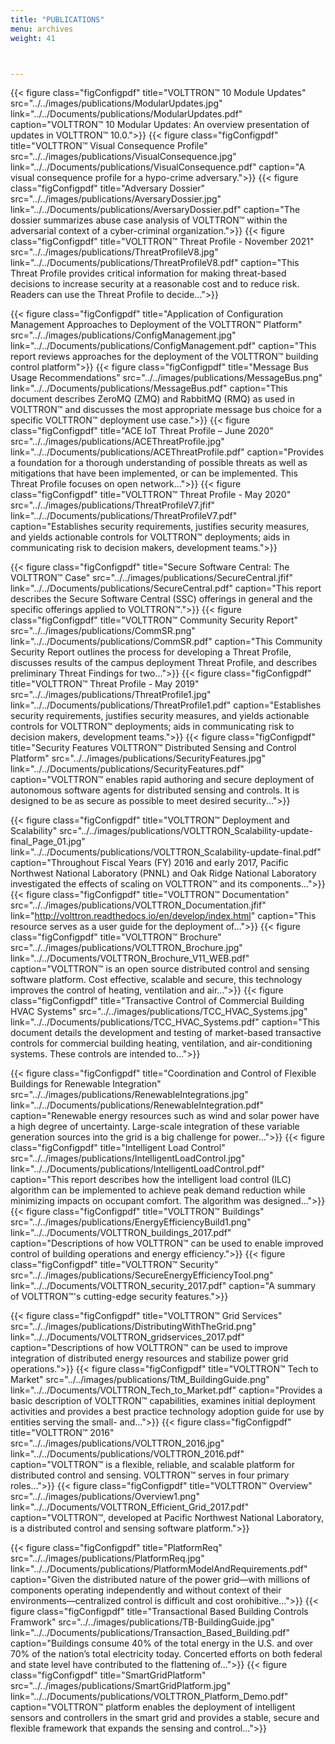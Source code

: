 ```yaml
---
title: "PUBLICATIONS"
menu: archives
weight: 41



---
```

{{< figure class="figConfigpdf" title="VOLTTRON™ 10 Module Updates" src="../../images/publications/ModularUpdates.jpg" link="../../Documents/publications/ModularUpdates.pdf" caption="VOLTTRON™ 10 Modular Updates: An overview presentation of updates in VOLTTRON™ 10.0.">}}
{{< figure class="figConfigpdf" title="VOLTTRON™ Visual Consequence Profile" src="../../images/publications/VisualConsequence.jpg" link="../../Documents/publications/VisualConsequence.pdf" caption="A visual consequence profile for a hypo-crime adversary.">}}
{{< figure class="figConfigpdf" title="Adversary Dossier" src="../../images/publications/AversaryDossier.jpg" link="../../Documents/publications/AversaryDossier.pdf" caption="The dossier summarizes abuse case analysis of VOLTTRON™  within the adversarial context of a cyber-criminal organization.">}}
{{< figure class="figConfigpdf" title="VOLTTRON™ Threat Profile - November 2021" src="../../images/publications/ThreatProfileV8.jpg" link="../../Documents/publications/ThreatProfileV8.pdf" caption="This Threat Profile provides critical information for making threat-based decisions to increase security at a reasonable cost and to reduce risk.  Readers can use the Threat Profile to decide...">}}

{{< figure class="figConfigpdf" title="Application of Configuration Management Approaches to Deployment of the VOLTTRON™ Platform" src="../../images/publications/ConfigManagement.jpg" link="../../Documents/publications/ConfigManagement.pdf" caption="This report reviews approaches for the deployment of the VOLTTRON™ building control platform">}}
{{< figure class="figConfigpdf" title="Message Bus Usage Recommendations" src="../../images/publications/MessageBus.png" link="../../Documents/publications/MessageBus.pdf" caption="This document describes ZeroMQ (ZMQ) and RabbitMQ (RMQ) as used in VOLTTRON™ and discusses the most appropriate message bus choice for a specific VOLTTRON™ deployment use case.">}}
{{< figure class="figConfigpdf" title="ACE IoT Threat Profile – June 2020" src="../../images/publications/ACEThreatProfile.jpg" link="../../Documents/publications/ACEThreatProfile.pdf" caption="Provides a foundation for a thorough understanding of possible threats as well as mitigations that have been implemented, or can be implemented.  This Threat Profile focuses on open network...">}}
{{< figure class="figConfigpdf" title="VOLTTRON™ Threat Profile - May 2020" src="../../images/publications/ThreatProfileV7.jfif" link="../../Documents/publications/ThreatProfileV7.pdf" caption="Establishes security requirements, justifies security measures, and yields actionable controls for VOLTTRON™ deployments; aids in communicating risk to decision makers, development teams.">}}

{{< figure class="figConfigpdf" title="Secure Software Central: The VOLTTRON™ Case" src="../../images/publications/SecureCentral.jfif" link="../../Documents/publications/SecureCentral.pdf" caption="This report describes the Secure Software Central (SSC) offerings in general and the specific offerings applied to VOLTTRON™.">}}
{{< figure class="figConfigpdf" title="VOLTTRON™ Community Security Report" src="../../images/publications/CommSR.png" link="../../Documents/publications/CommSR.pdf" caption="This Community Security Report outlines the process for developing a Threat Profile, discusses results of the campus deployment Threat Profile, and describes preliminary Threat Findings for two...">}}
{{< figure class="figConfigpdf" title="VOLTTRON™ Threat Profile - May 2019" src="../../images/publications/ThreatProfile1.jpg" link="../../Documents/publications/ThreatProfile1.pdf" caption="Establishes security requirements, justifies security measures, and yields actionable controls for VOLTTRON™ deployments; aids in communicating risk to decision makers, development teams.">}}
{{< figure class="figConfigpdf" title="Security Features VOLTTRON™ Distributed Sensing and Control Platform" src="../../images/publications/SecurityFeatures.jpg" link="../../Documents/publications/SecurityFeatures.pdf" caption="VOLTTRON™ enables rapid authoring and secure deployment of autonomous software agents for distributed sensing and controls. It is designed to be as secure as possible to meet desired security...">}}

{{< figure class="figConfigpdf" title="VOLTTRON™ Deployment and Scalability" src="../../images/publications/VOLTTRON_Scalability-update-final_Page_01.jpg" link="../../Documents/publications/VOLTTRON_Scalability-update-final.pdf" caption="Throughout Fiscal Years (FY) 2016 and early 2017, Pacific Northwest National Laboratory (PNNL) and Oak Ridge National Laboratory investigated the effects of scaling on VOLTTRON™ and its components...">}}
{{< figure class="figConfigpdf" title="VOLTTRON™ Documentation" src="../../images/publications/VOLTTRON_Documentation.jfif" link="http://volttron.readthedocs.io/en/develop/index.html" caption="This resource serves as a user guide for the deployment of...">}}
{{< figure class="figConfigpdf" title="VOLTTRON™ Brochure" src="../../images/publications/VOLTTRON_Brochure.jpg" link="../../Documents/VOLTTRON_Brochure_V11_WEB.pdf" caption="VOLTTRON™ is an open source distributed control and sensing software platform. Cost effective, scalable and secure, this technology improves the control of heating, ventilation and air...">}}
{{< figure class="figConfigpdf" title="Transactive Control of Commercial Building HVAC Systems" src="../../images/publications/TCC_HVAC_Systems.jpg" link="../../Documents/publications/TCC_HVAC_Systems.pdf" caption="This document details the development and testing of market-based transactive controls for commercial building heating, ventilation, and air-conditioning systems. These controls are intended to...">}}

{{< figure class="figConfigpdf" title="Coordination and Control of Flexible Buildings for Renewable Integration" src="../../images/publications/RenewableIntegrations.jpg" link="../../Documents/publications/RenewableIntegration.pdf" caption="Renewable energy resources such as wind and solar power have a high degree of uncertainty. Large-scale integration of these variable generation sources into the grid is a big challenge for power...">}}
{{< figure class="figConfigpdf" title="Intelligent Load Control" src="../../images/publications/IntelligentLoadControl.jpg" link="../../Documents/publications/IntelligentLoadControl.pdf" caption="This report describes how the intelligent load control (ILC) algorithm can be implemented to achieve peak demand reduction while minimizing impacts on occupant comfort. The algorithm was designed...">}}
{{< figure class="figConfigpdf" title="VOLTTRON™ Buildings" src="../../images/publications/EnergyEfficiencyBuild1.png" link="../../Documents/VOLTTRON_buildings_2017.pdf" caption="Descriptions of how VOLTTRON™ can be used to enable improved control of building operations and energy efficiency.">}}
{{< figure class="figConfigpdf" title="VOLTTRON™ Security" src="../../images/publications/SecureEnergyEfficiencyTool.png" link="../../Documents/VOLTTRON_security_2017.pdf" caption="A summary of VOLTTRON™'s cutting-edge security features.">}}

{{< figure class="figConfigpdf" title="VOLTTRON™ Grid Services" src="../../images/publications/DistributingWithTheGrid.png" link="../../Documents/VOLTTRON_gridservices_2017.pdf" caption="Descriptions of how VOLTTRON™ can be used to improve integration of distributed energy resources and stabilize power grid operations.">}}
{{< figure class="figConfigpdf" title="VOLTTRON™ Tech to Market" src="../../images/publications/TtM_BuildingGuide.png" link="../../Documents/VOLTTRON_Tech_to_Market.pdf" caption="Provides a basic description of VOLTTRON™ capabilities, examines initial deployment activities and provides a best practice technology adoption guide for use by entities serving the small- and...">}}
{{< figure class="figConfigpdf" title="VOLTTRON™ 2016" src="../../images/publications/VOLTTRON_2016.jpg" link="../../Documents/publications/VOLTTRON_2016.pdf" caption="VOLTTRON™ is a flexible, reliable, and scalable platform for distributed control and sensing. VOLTTRON™ serves in four primary roles...">}}
{{< figure class="figConfigpdf" title="VOLTTRON™ Overview" src="../../images/publications/Overview1.png" link="../../Documents/VOLTTRON_Efficient_Grid_2017.pdf" caption="VOLTTRON™, developed at Pacific Northwest National Laboratory, is a distributed control and sensing software platform.">}}

{{< figure class="figConfigpdf" title="PlatformReq" src="../../images/publications/PlatformReq.jpg" link="../../Documents/publications/PlatformModelAndRequirements.pdf" caption="Given the distributed nature of the power grid—with millions of components operating independently and without context of their environments—centralized control is difficult and cost orohibitive...">}}
{{< figure class="figConfigpdf" title="Transactional Based Building Controls Framwork" src="../../images/publications/TB-BuildingGuide.jpg" link="../../Documents/publications/Transaction_Based_Building.pdf" caption="Buildings consume 40% of the total energy in the U.S. and over 70% of the nation’s total electricity today. Concerted efforts on both federal and state level have contributed to the flattening of...">}}
{{< figure class="figConfigpdf" title="SmartGridPlatform" src="../../images/publications/SmartGridPlatform.jpg" link="../../Documents/publications/VOLTTRON_Platform_Demo.pdf" caption="VOLTTRON™ platform enables the deployment of intelligent sensors and controllers in the smart grid and provides a stable, secure and flexible framework that expands the sensing and control...">}}
